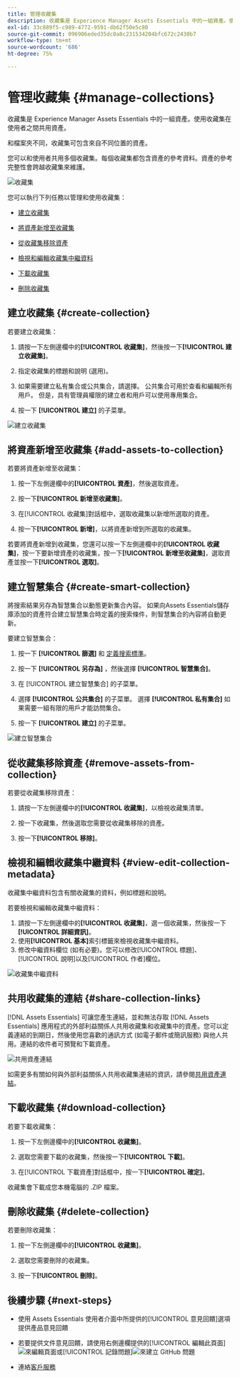 ```yaml
---
title: 管理收藏集
description: 收藏集是 Experience Manager Assets Essentials 中的一組資產。使用收藏集在使用者之間共用資產。
exl-id: 33c889f5-c989-4772-9591-db62f50e5c80
source-git-commit: 096906eded35dc0a8c231534204bfc672c2430b7
workflow-type: tm+mt
source-wordcount: '686'
ht-degree: 75%

---
```


# 管理收藏集 {#manage-collections}

收藏集是 Experience Manager Assets Essentials 中的一組資產。使用收藏集在使用者之間共用資產。

和檔案夾不同，收藏集可包含來自不同位置的資產。

<!--
You can share collections with various users that are assigned different levels of privileges, including viewing, editing, and so on.
-->

您可以和使用者共用多個收藏集。每個收藏集都包含資產的參考資料。資產的參考完整性會跨越收藏集來維護。

![收藏集](assets/collections.png)

您可以執行下列任務以管理和使用收藏集：

* [建立收藏集](#create-collection)

* [將資產新增至收藏集](#add-assets-to-collection)

* [從收藏集移除資產](#remove-assets-from-collection)

* [檢視和編輯收藏集中繼資料](#view-edit-collection-metadata)

* [下載收藏集](#download-collection)

* [刪除收藏集](#delete-collection)

## 建立收藏集 {#create-collection}

若要建立收藏集：

1. 請按一下左側邊欄中的&#x200B;**[!UICONTROL 收藏集]**，然後按一下&#x200B;**[!UICONTROL 建立收藏集]**。

1. 指定收藏集的標題和說明 (選用)。

1. 如果需要建立私有集合或公共集合，請選擇。 公共集合可用於查看和編輯所有用戶。 但是，具有管理員權限的建立者和用戶可以使用專用集合。

1. 按一下 **[!UICONTROL 建立]** 的子菜單。

![建立收藏集](assets/create-collection.png)

<!--
   
   for viewing and editing only to users with the appropriate [permissions](#manage-collection-access).

-->

## 將資產新增至收藏集 {#add-assets-to-collection}

若要將資產新增至收藏集：

1. 按一下左側邊欄中的&#x200B;**[!UICONTROL 資產]**，然後選取資產。

1. 按一下&#x200B;**[!UICONTROL 新增至收藏集]**。

1. 在[!UICONTROL 收藏集]對話框中，選取收藏集以新增所選取的資產。

1. 按一下&#x200B;**[!UICONTROL 新增]**，以將資產新增到所選取的收藏集。

若要將資產新增到收藏集，您還可以按一下左側邊欄中的&#x200B;**[!UICONTROL 收藏集]**，按一下要新增資產的收藏集，按一下&#x200B;**[!UICONTROL 新增至收藏集]**，選取資產並按一下&#x200B;**[!UICONTROL 選取]**。

## 建立智慧集合 {#create-smart-collection}

將搜索結果另存為智慧集合以動態更新集合內容。 如果向Assets Essentials儲存庫添加的資產符合建立智慧集合時定義的搜索條件，則智慧集合的內容將自動更新。

要建立智慧集合：

1. 按一下 **[!UICONTROL 篩選]** 和 [定義搜索標準](search.md##refine-search-results)。

1. 按一下 **[!UICONTROL 另存為]** ，然後選擇 **[!UICONTROL 智慧集合]**。

1. 在 [!UICONTROL 建立智慧集合] 的子菜單。

1. 選擇 **[!UICONTROL 公共集合]** 的子菜單。 選擇 **[!UICONTROL 私有集合]** 如果需要一組有限的用戶才能訪問集合。

1. 按一下 **[!UICONTROL 建立]** 的子菜單。

![建立智慧集合](assets/create-smart-collection.png)


## 從收藏集移除資產 {#remove-assets-from-collection}

若要從收藏集移除資產：

1. 請按一下左側邊欄中的&#x200B;**[!UICONTROL 收藏集]**，以檢視收藏集清單。

1. 按一下收藏集，然後選取您需要從收藏集移除的資產。

1. 按一下&#x200B;**[!UICONTROL 移除]**。

<!--

## Manage access to a Private collection {#manage-collection-access}

The permission management for collections function in the same manner as folders in [!DNL Assets Essentials]. Administrators can manage the access levels for collections available in the repository. As an administrator, you can create user groups and assign permissions to those groups to manage access levels. You can also delegate the permission management privileges to user groups at the collection-level.

For more information, see [Manage permissions for folders and collections](manage-permissions.md).

-->

<!--

## Search a collection {#search-collections}

Click **[!UICONTROL Collections]** in the left rail and use the Search box to specify a text as the criteria to search for a collection. [!DNL Assets Essentials] uses the specified text to search collection names, metadata including tags defined for a collection and returns appropriate results.

>[!NOTE]
>
>Assets Essentials performs search in collections available at the root level. It does not perform search in assets and folders available in collections.

-->

## 檢視和編輯收藏集中繼資料 {#view-edit-collection-metadata}

收藏集中繼資料包含有關收藏集的資料，例如標題和說明。

若要檢視和編輯收藏集中繼資料：

1. 請按一下左側邊欄中的&#x200B;**[!UICONTROL 收藏集]**，選一個收藏集，然後按一下&#x200B;**[!UICONTROL 詳細資訊]**。
1. 使用&#x200B;**[!UICONTROL 基本]**&#x200B;索引標籤來檢視收藏集中繼資料。
1. 修改中繼資料欄位 (如有必要)。您可以修改[!UICONTROL 標題]、[!UICONTROL 說明]以及[!UICONTROL 作者]欄位。

![收藏集中繼資料](assets/collection-metadata.png)

## 共用收藏集的連結 {#share-collection-links}

[!DNL Assets Essentials] 可讓您產生連結，並和無法存取 [!DNL Assets Essentials] 應用程式的外部利益關係人共用收藏集和收藏集中的資產。您可以定義連結的到期日，然後使用您喜歡的通訊方式 (如電子郵件或簡訊服務) 與他人共用。連結的收件者可預覽和下載資產。

![共用資產連結](assets/share-link-collections.png)

如需更多有關如何與外部利益關係人共用收藏集連結的資訊，請參閱[共用資產連結](share-links-for-assets.md)。

## 下載收藏集 {#download-collection}

若要下載收藏集：

1. 按一下左側邊欄中的&#x200B;**[!UICONTROL 收藏集]**。

1. 選取您需要下載的收藏集，然後按一下&#x200B;**[!UICONTROL 下載]**。

1. 在[!UICONTROL 下載資產]對話框中，按一下&#x200B;**[!UICONTROL 確定]**。

收藏集會下載成您本機電腦的 .ZIP 檔案。

## 刪除收藏集 {#delete-collection}

若要刪除收藏集：

1. 按一下左側邊欄中的&#x200B;**[!UICONTROL 收藏集]**。

1. 選取您需要刪除的收藏集。

1. 按一下&#x200B;**[!UICONTROL 刪除]**。

## 後續步驟 {#next-steps}

* 使用 Assets Essentials 使用者介面中所提供的[!UICONTROL 意見回饋]選項提供產品意見回饋

* 若要提供文件意見回饋，請使用右側邊欄提供的[!UICONTROL 編輯此頁面]![來編輯頁面](assets/do-not-localize/edit-page.png)或[!UICONTROL 記錄問題]![來建立 GitHub 問題](assets/do-not-localize/github-issue.png)

* 連絡[客戶服務](https://experienceleague.adobe.com/?support-solution=General#support)
